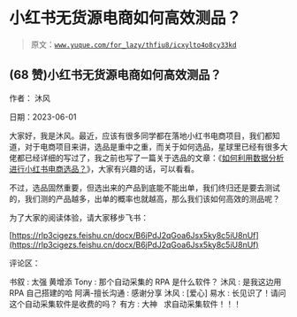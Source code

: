 # 小红书无货源电商如何高效测品？

> 原文：[`www.yuque.com/for_lazy/thfiu8/icxylto4o8cy33kd`](https://www.yuque.com/for_lazy/thfiu8/icxylto4o8cy33kd)



## (68 赞)小红书无货源电商如何高效测品？ 

作者： 沐风 

日期：2023-06-01 

大家好，我是沐风。最近，应该有很多同学都在落地小红书电商项目，我们都知道，对于电商项目来讲，选品是重中之重，而关于如何选品，星球里已经有很多大佬都已经详细的写过了，我之前也写了一篇关于选品的文章：《[如何利用数据分析进行小红书电商选品？](https://rlp3cigezs.feishu.cn/docx/IwUDdGvHhojaL2xwtUzc6YyZnHh)》，大家有兴趣的话，可以看看。 

不过，选品固然重要，但选出来的产品到底能不能出单，我们终归还是要去测试的，我们测的产品越多，出单的概率也就越高，那么我们该如何高效的测品呢？ 

为了大家的阅读体验，请大家移步飞书： 

[https://rlp3cigezs.feishu.cn/docx/B6jPdJ2qGoa6Jsx5ky8c5iU8nUf](https://rlp3cigezs.feishu.cn/docx/B6jPdJ2qGoa6Jsx5ky8c5iU8nUf) 

评论区： 

书叙 : 太强 黄增添 Tony : 那个自动采集的 RPA 是什么软件？ 沐风 : 是我这边用 RPA 自己搭建的哈 阿满-擅长沟通 : 感谢分享 沐风 : [爱心] 易水 : 长见识了！请问这个自动采集软件是收费的吗？ 有方 : 大神   求自动采集软件！！！